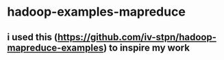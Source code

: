 # hadoop-examples-mapreduce 
## i used this (https://github.com/iv-stpn/hadoop-mapreduce-examples) to inspire my work
